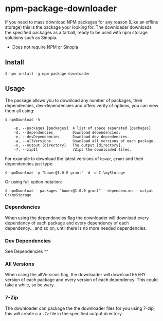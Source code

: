 # npm-package-downloader 

If you need to mass download NPM packages for any reason (Like an offline storage) this is the package your looking for.
The downloader downloads the specified packages as a tarball, ready to be used with npm storage solutions such as Sinopia.
* Does not require NPM or Sinopia

## Install

```
$ npm install -g npm-package-downloader
```

## Usage

The package allows you to download any number of packages, their dependencies, dev-dependencies and offers verity of options, you can view them all using: 
```
$ npmDownload -h
    
    -p, --packages [packages]  A list of space separated [packages].
    -d, --dependencies         Download dependencies.
    -e, --devDependencies      Download dev dependencies.
    -a, --allVersions          Download all versions of each package.
    -o, --output [directory]   The output [directory].
    -7, --zipIt                7Zips the downloaded files.
```

For example to download the latest versions of `bower`, `grunt` and their dependencies just type:
```
$ npmDownload -p "bower@1.0.0 grunt" -d -o C:\myStorage
```
Or using full option notation:
```
$ npmDownload --packages "bower@1.0.0 grunt" --dependencies --output C:\myStorage
```

### Dependencies
When using the dependencies flag the downloader will download every dependency of each package and every dependency of each dependency... and so on, until there is no more needed dependencies.
 
### Dev Dependencies
See Dependencies ^^

### All Versions
When using the allVersions flag, the downloader will download EVERY version of each package and every version of each dependency.
This could take a while, so be wary.

### 7-Zip
The downloader can package the the downloader files for you using 7-zip, this will create a a `.7z` file in the specified output directory.
